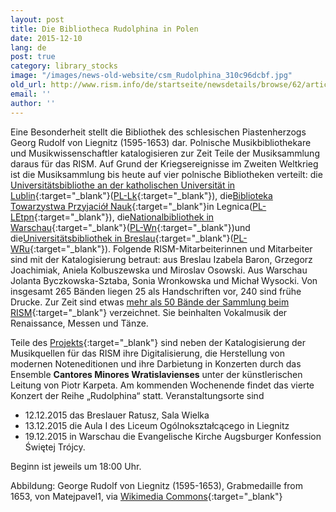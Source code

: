 ```yaml
---
layout: post
title: Die Bibliotheca Rudolphina in Polen
date: 2015-12-10
lang: de
post: true
category: library_stocks
image: "/images/news-old-website/csm_Rudolphina_310c96dcbf.jpg"
old_url: http://www.rism.info/de/startseite/newsdetails/browse/62/article/64/polands-bibliotheca-rudolphina.html
email: ''
author: ''
---
```



Eine Besonderheit stellt die Bibliothek des schlesischen Piastenherzogs Georg Rudolf von Liegnitz (1595-1653) dar. Polnische Musikbibliothekare und Musikwissenschaftler katalogisieren zur Zeit Teile der Musiksammlung daraus für das RISM. Auf Grund der Kriegsereignisse im Zweiten Weltkrieg ist die Musiksammlung bis heute auf vier polnische Bibliotheken verteilt: die [Universitätsbibliothe an der katholischen Universität in Lublin](http://www.kul.pl/biblioteka,191.html){:target="_blank"}([PL-Lk](https://opac.rism.info/search?View=rism&siglum=PL-Lk){:target="_blank"}), die[Biblioteka Towarzystwa Przyjaciół Nauk](http://tpn.legnica.pl/){:target="_blank"}in Legnica([PL-LEtpn](https://opac.rism.info/search?View=rism&siglum=PL-LEtpn){:target="_blank"}), die[Nationalbibliothek in Warschau](http://www.bn.org.pl/){:target="_blank"}([PL-Wn](https://opac.rism.info/search?View=rism&siglum=PL-Wn){:target="_blank"})und die[Universitätsbibliothek in Breslau](http://www.bu.uni.wroc.pl/oddzialy/piasek/oddzial-zbiorow-muzycznych){:target="_blank"}([PL-WRu](https://opac.rism.info/search?View=rism&siglum=PL-WRu){:target="_blank"}). Folgende RISM-Mitarbeiterinnen und Mitarbeiter sind mit der Katalogisierung betraut: aus Breslau Izabela Baron, Grzegorz Joachimiak, Aniela Kolbuszewska und Miroslav Osowski. Aus Warschau Jolanta Byczkowska-Sztaba, Sonia Wronkowska und Michał Wysocki. Von insgesamt 265 Bänden liegen 25 als Handschriften vor, 240 sind frühe Drucke. Zur Zeit sind etwas [mehr als 50 Bände der Sammlung beim RISM](https://opac.rism.info/search?View=rism&q=Bibliotheca+Rudolphina){:target="_blank"} verzeichnet. Sie beinhalten Vokalmusik der Renaissance, Messen und Tänze.

Teile des [Projekts](http://www.rudolphina.pl/){:target="_blank"} sind neben der Katalogisierung der Musikquellen für das RISM ihre Digitalisierung, die Herstellung von modernen Noteneditionen und ihre Darbietung in Konzerten durch das Ensemble **Cantores Minores Wratislavienses** unter der künstlerischen Leitung von Piotr Karpeta. Am kommenden Wochenende findet das vierte Konzert der Reihe „Rudolphina“ statt. Veranstaltungsorte sind

- 12.12.2015 das Breslauer Ratusz, Sala Wielka
- 13.12.2015 die Aula I des Liceum Ogólnokształcącego in Liegnitz
- 19.12.2015 in Warschau die Evangelische Kirche Augsburger Konfession Świętej Trójcy.

Beginn ist jeweils um 18:00 Uhr.



Abbildung: George Rudolf von Liegnitz (1595-1653), Grabmedaille from 1653, von Matejpavel1, via [Wikimedia Commons](https://commons.wikimedia.org/wiki/File:Ji%C5%99%C3%AD_Rudolf_Lehnick%C3%BD_z_B%C5%99ehu_1653_av.jpg){:target="_blank"}



<script type="text/javascript">var switchTo5x=true;</script><script type="text/javascript" src="http://w.sharethis.com/button/buttons.js"></script><script type="text/javascript">stLight.options({publisher: "9b601438-1ce1-49d8-bfd7-9cff5df54c17", doNotHash: false, doNotCopy: false, hashAddressBar: false});</script>